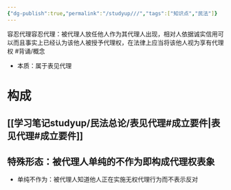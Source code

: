 ```yaml
---
{"dg-publish":true,"permalink":"/studyup///","tags":["知识点","民法"]}
---
```


容忍代理容忍代理：被代理人放任他人作为其代理人出现，相对人依据诚实信用可以而且事实上已经认为该他人被授予代理权，在法律上应当将该他人视为享有代理权 #背诵/概念 
- 本质：属于表见代理
# 构成
## [[学习笔记studyup/民法总论/表见代理#成立要件\|表见代理#成立要件]]
## 特殊形态：被代理人单纯的不作为即构成代理权表象
- 单纯不作为：被代理人知道他人正在实施无权代理行为而不表示反对
